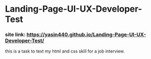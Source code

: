 # Landing-Page-UI-UX-Developer-Test
### site link: https://yasin440.github.io/Landing-Page-UI-UX-Developer-Test/
this is a task to text my html and css skill for a job interview.
